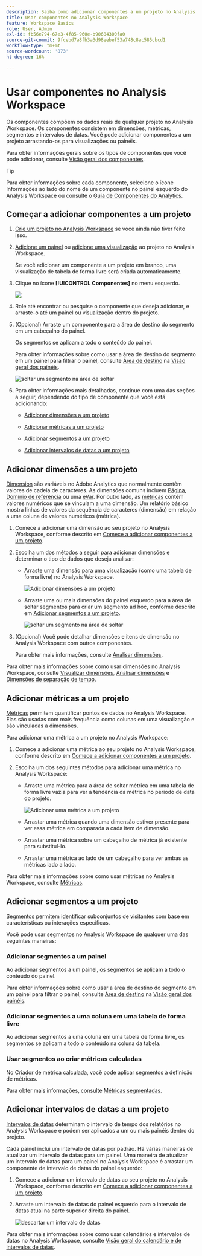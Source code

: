 ```yaml
---
description: Saiba como adicionar componentes a um projeto no Analysis Workspace
title: Usar componentes no Analysis Workspace
feature: Workspace Basics
role: User, Admin
exl-id: fb56e794-67e3-4f85-960e-b90684300fa0
source-git-commit: 9fcebd7a8fb3a3d98eebef53a748c8ac585cbcd1
workflow-type: tm+mt
source-wordcount: '873'
ht-degree: 16%

---
```


# Usar componentes no Analysis Workspace

Os componentes compõem os dados reais de qualquer projeto no Analysis Workspace. Os componentes consistem em dimensões, métricas, segmentos e intervalos de datas. Você pode adicionar componentes a um projeto arrastando-os para visualizações ou painéis.

Para obter informações gerais sobre os tipos de componentes que você pode adicionar, consulte [Visão geral dos componentes](/help/analyze/analysis-workspace/components/analysis-workspace-components.md).

>[!TIP]
>
>Para obter informações sobre cada componente, selecione o ícone Informações ao lado do nome de um componente no painel esquerdo do Analysis Workspace ou consulte o [Guia de Componentes do Analytics](/help/components/home.md).

## Começar a adicionar componentes a um projeto

1. [Crie um projeto no Analysis Workspace](/help/analyze/analysis-workspace/build-workspace-project/create-projects.md) se você ainda não tiver feito isso.

1. [Adicione um painel](/help/analyze/analysis-workspace/c-panels/panels.md) ou [adicione uma visualização](/help/analyze/analysis-workspace/visualizations/freeform-analysis-visualizations.md#add-visualizations-to-a-panel) ao projeto no Analysis Workspace.

   Se você adicionar um componente a um projeto em branco, uma visualização de tabela de forma livre será criada automaticamente.

1. Clique no ícone **[!UICONTROL Componentes]** no menu esquerdo.

   ![](assets/build-components.png)

1. Role até encontrar ou pesquise o componente que deseja adicionar, e arraste-o até um painel ou visualização dentro do projeto.

1. (Opcional) Arraste um componente para a área de destino do segmento em um cabeçalho do painel.

   Os segmentos se aplicam a todo o conteúdo do painel.

   Para obter informações sobre como usar a área de destino do segmento em um painel para filtrar o painel, consulte [Área de destino](/help/analyze/analysis-workspace/c-panels/panels.md#drop-zone) na [Visão geral dos painéis](/help/analyze/analysis-workspace/c-panels/panels.md).

   ![soltar um segmento na área de soltar](assets/segment-dropzone.png)

1. Para obter informações mais detalhadas, continue com uma das seções a seguir, dependendo do tipo de componente que você está adicionando:

   * [Adicionar dimensões a um projeto](#add-dimensions-to-a-project)

   * [Adicionar métricas a um projeto](#add-metrics-to-a-project)

   * [Adicionar segmentos a um projeto](#add-segments-to-a-project)

   * [Adicionar intervalos de datas a um projeto](#add-date-ranges-to-a-project)

## Adicionar dimensões a um projeto

[Dimension](/help/components/dimensions/overview.md) são variáveis no Adobe Analytics que normalmente contêm valores de cadeia de caracteres. As dimensões comuns incluem [Página](/help/components/dimensions/page.md), [Domínio de referência](/help/components/dimensions/referring-domain.md) ou uma [eVar](/help/components/dimensions/evar.md). Por outro lado, as [métricas](/help/components/metrics/overview.md) contêm valores numéricos que se vinculam a uma dimensão. Um relatório básico mostra linhas de valores da sequência de caracteres (dimensão) em relação a uma coluna de valores numéricos (métrica).

1. Comece a adicionar uma dimensão ao seu projeto no Analysis Workspace, conforme descrito em [Comece a adicionar componentes a um projeto](#begin-adding-components-to-a-project).

1. Escolha um dos métodos a seguir para adicionar dimensões e determinar o tipo de dados que deseja analisar:

   * Arraste uma dimensão para uma visualização (como uma tabela de forma livre) no Analysis Workspace.

     ![Adicionar dimensões a um projeto](assets/add-dimensions.png)

   * Arraste uma ou mais dimensões do painel esquerdo para a área de soltar segmentos para criar um segmento ad hoc, conforme descrito em [Adicionar segmentos a um projeto](#add-segments-to-a-project).

     ![soltar um segmento na área de soltar](assets/segment-dropzone.png)

1. (Opcional) Você pode detalhar dimensões e itens de dimensão no Analysis Workspace com outros componentes.

   Para obter mais informações, consulte [Analisar dimensões](/help/analyze/analysis-workspace/components/dimensions/t-breakdown-fa.md).

Para obter mais informações sobre como usar dimensões no Analysis Workspace, consulte [Visualizar dimensões](/help/analyze/analysis-workspace/components/dimensions/view-dimensions.md), [Analisar dimensões](/help/analyze/analysis-workspace/components/dimensions/t-breakdown-fa.md) e [Dimensões de separação de tempo](/help/analyze/analysis-workspace/components/dimensions/time-parting-dimensions.md).

## Adicionar métricas a um projeto

[Métricas](/help/analyze/analysis-workspace/components/apply-create-metrics.md) permitem quantificar pontos de dados no Analysis Workspace. Elas são usadas com mais frequência como colunas em uma visualização e são vinculadas a dimensões.

Para adicionar uma métrica a um projeto no Analysis Workspace:

1. Comece a adicionar uma métrica ao seu projeto no Analysis Workspace, conforme descrito em [Comece a adicionar componentes a um projeto](#begin-adding-components-to-a-project).

1. Escolha um dos seguintes métodos para adicionar uma métrica no Analysis Workspace:

   * Arraste uma métrica para a área de soltar métrica em uma tabela de forma livre vazia para ver a tendência da métrica no período de data do projeto.

     ![Adicionar uma métrica a um projeto](assets/add-metrics.png)

   * Arrastar uma métrica quando uma dimensão estiver presente para ver essa métrica em comparada a cada item de dimensão.

   * Arrastar uma métrica sobre um cabeçalho de métrica já existente para substituí-lo.

   * Arrastar uma métrica ao lado de um cabeçalho para ver ambas as métricas lado a lado.

Para obter mais informações sobre como usar métricas no Analysis Workspace, consulte [Métricas](/help/analyze/analysis-workspace/components/apply-create-metrics.md).

## Adicionar segmentos a um projeto

[Segmentos](/help/components/segmentation/seg-overview.md) permitem identificar subconjuntos de visitantes com base em características ou interações específicas.

Você pode usar segmentos no Analysis Workspace de qualquer uma das seguintes maneiras:

### Adicionar segmentos a um painel

Ao adicionar segmentos a um painel, os segmentos se aplicam a todo o conteúdo do painel.

Para obter informações sobre como usar a área de destino do segmento em um painel para filtrar o painel, consulte [Área de destino](/help/analyze/analysis-workspace/c-panels/panels.md#drop-zone) na [Visão geral dos painéis](/help/analyze/analysis-workspace/c-panels/panels.md).

### Adicionar segmentos a uma coluna em uma tabela de forma livre

Ao adicionar segmentos a uma coluna em uma tabela de forma livre, os segmentos se aplicam a todo o conteúdo na coluna da tabela.

### Usar segmentos ao criar métricas calculadas

No Criador de métrica calculada, você pode aplicar segmentos à definição de métricas.

Para obter mais informações, consulte [Métricas segmentadas](/help/components/c-calcmetrics/c-workflow/cm-workflow/c-build-metrics/metrics-with-segments.md).

## Adicionar intervalos de datas a um projeto

[Intervalos de datas](/help/analyze/analysis-workspace/components/calendar-date-ranges/custom-date-ranges.md) determinam o intervalo de tempo dos relatórios no Analysis Workspace e podem ser aplicados a um ou mais painéis dentro do projeto.

Cada painel inclui um intervalo de datas por padrão. Há várias maneiras de atualizar um intervalo de datas para um painel. Uma maneira de atualizar um intervalo de datas para um painel no Analysis Workspace é arrastar um componente de intervalo de datas do painel esquerdo:

1. Comece a adicionar um intervalo de datas ao seu projeto no Analysis Workspace, conforme descrito em [Comece a adicionar componentes a um projeto](#begin-adding-components-to-a-project).

1. Arraste um intervalo de datas do painel esquerdo para o intervalo de datas atual na parte superior direita do painel.

   ![descartar um intervalo de datas](assets/daterange-drop.png)

Para obter mais informações sobre como usar calendários e intervalos de datas no Analysis Workspace, consulte [Visão geral do calendário e de intervalos de datas](/help/analyze/analysis-workspace/components/calendar-date-ranges/calendar.md).
